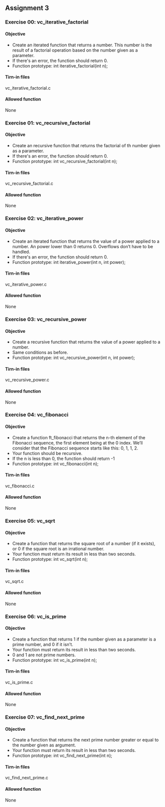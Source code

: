 ## Assignment 3
### Exercise 00: vc_iterative_factorial
#### Objective
- Create an iterated function that returns a number. This number is the result of a factorial operation based on the number given as a parameter.
- If there's an error, the function should return 0.
- Function prototype: int iterative_factorial(int n);
#### Tirn-in files
vc_iterative_factorial.c
#### Allowed function
None

### Exercise 01: vc_recursive_factorial
#### Objective
- Create an recursive function that returns the factorial of th number given as a parameter.
- If there's an error, the function should return 0.
- Function prototype: int vc_recursive_factorial(int n);
#### Tirn-in files
vc_recursive_factorial.c
#### Allowed function
None

### Exercise 02: vc_iterative_power
#### Objective
- Create an iterated function that returns the value of a power applied to a number. An power lower than 0 returns 0. Overflows don’t have to be handled.
- If there's an error, the function should return 0.
- Function prototype: int iterative_power(int n, int power);
#### Tirn-in files
vc_iterative_power.c
#### Allowed function
None

### Exercise 03: vc_recursive_power
#### Objective
- Create a recursive function that returns the value of a power applied to a number.
- Same conditions as before.
- Function prototype: int vc_recursive_power(int n, int power);
#### Tirn-in files
vc_recursive_power.c
#### Allowed function
None

### Exercise 04: vc_fibonacci
#### Objective
- Create a function ft_fibonacci that returns the n-th element of the Fibonacci sequence, the first element being at the 0 index. We’ll consider that the Fibonacci sequence starts like this: 0, 1, 1, 2.
- Your function should be recursive.
- If the n is less than 0, the function should return -1
- Function prototype: int vc_fibonacci(int n);
#### Tirn-in files
vc_fibonacci.c
#### Allowed function
None

### Exercise 05: vc_sqrt
#### Objective
- Create a function that returns the square root of a number (if it exists), or 0 if the square root is an irrational number.
- Your function must return its result in less than two seconds.
- Function prototype: int vc_sqrt(int n);
#### Tirn-in files
vc_sqrt.c
#### Allowed function
None

### Exercise 06: vc_is_prime
#### Objective
- Create a function that returns 1 if the number given as a parameter is a prime number, and 0 if it isn’t.
- Your function must return its result in less than two seconds.
- 0 and 1 are not prime numbers.
- Function prototype: int vc_is_prime(int n);
#### Tirn-in files
vc_is_prime.c
#### Allowed function
None

### Exercise 07: vc_find_next_prime
#### Objective
- Create a function that returns the next prime number greater or equal to the number given as argument.
- Your function must return its result in less than two seconds.
- Function prototype: int vc_find_next_prime(int n);
#### Tirn-in files
vc_find_next_prime.c
#### Allowed function
None